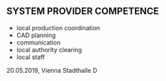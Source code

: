 ## SYSTEM PROVIDER COMPETENCE

+ local production coordination
+ CAD planning
+ communication
+ local authority clearing
+ local staff

20.05.2019, Vienna Stadthalle D